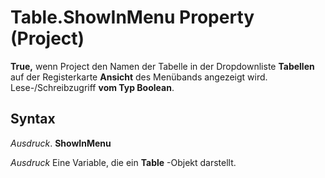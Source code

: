 
# Table.ShowInMenu Property (Project)

 **True,** wenn Project den Namen der Tabelle in der Dropdownliste **Tabellen** auf der Registerkarte **Ansicht** des Menübands angezeigt wird. Lese-/Schreibzugriff **vom Typ Boolean**.


## Syntax

 _Ausdruck_. **ShowInMenu**

 _Ausdruck_ Eine Variable, die ein **Table** -Objekt darstellt.

